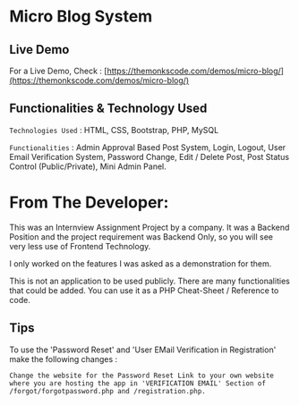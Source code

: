 # Micro Blog System

## Live Demo

For a Live Demo, Check : [https://themonkscode.com/demos/micro-blog/](https://themonkscode.com/demos/micro-blog/)

## Functionalities & Technology Used

`Technologies Used` : HTML, CSS, Bootstrap, PHP, MySQL

`Functionalities` : Admin Approval Based Post System, Login, Logout, User Email Verification System,
Password Change, Edit / Delete Post, Post Status Control (Public/Private), Mini Admin Panel.

# From The Developer:

This was an Internview Assignment Project by a company. It was a Backend Position and the project requirement was Backend Only, so you will see very less use of Frontend Technology.

I only worked on the features I was asked as a demonstration for them.

This is not an application to be used publicly. There are many functionalities that could be added. You can use it as a PHP Cheat-Sheet / Reference to code.

## Tips

To use the 'Password Reset' and 'User EMail Verification in Registration' make the following changes :

    Change the website for the Password Reset Link to your own website where you are hosting the app in 'VERIFICATION EMAIL' Section of /forgot/forgotpassword.php and /registration.php.
